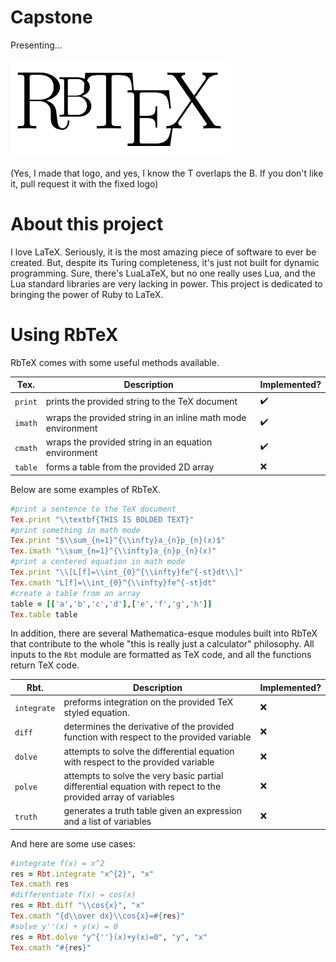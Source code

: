 # Capstone
Presenting...  

![RbTeX](./rbtex_logo.png)

(Yes, I made that logo, and yes, I know the T overlaps the B. If you don't like it, pull request it
with the fixed logo)

# About this project
I love LaTeX. Seriously, it is the most amazing piece of software to ever be created. But, despite
its Turing completeness, it's just not built for dynamic programming. Sure, there's LuaLaTeX,
but no one really uses Lua, and the Lua standard libraries are very lacking in power. This
project is dedicated to bringing the power of Ruby to LaTeX.  

# Using RbTeX
RbTeX comes with some useful methods available.  

| Tex. | Description | Implemented? |
| -------- | --------------- | ------ |
| `print`  | prints the provided string to the TeX document | :heavy_check_mark: |
| `imath`  | wraps the provided string in an inline math mode environment| :heavy_check_mark: |
| `cmath`  | wraps the provided string in an equation environment | :heavy_check_mark: |
| `table`  | forms a table from the provided 2D array | :x: |

Below are some examples of RbTeX.

```ruby
#print a sentence to the TeX document
Tex.print "\\textbf{THIS IS BOLDED TEXT}"
#print something in math mode
Tex.print "$\\sum_{n=1}^{\\infty}a_{n}p_{n}(x)$"
Tex.imath "\\sum_{n=1}^{\\infty}a_{n}p_{n}(x)"
#print a centered equation in math mode
Tex.print "\\[L[f]=\\int_{0}^{\\infty}fe^{-st}dt\\]"
Tex.cmath "L[f]=\\int_{0}^{\\infty}fe^{-st}dt"
#create a table from an array
table = [['a','b','c','d'],['e','f','g','h']]
Tex.table table
```
In addition, there are several Mathematica-esque modules built into RbTeX that contribute to
the whole "this is really just a calculator" philosophy. All inputs to the `Rbt` module are
formatted as TeX code, and all the functions return TeX code.

| Rbt. | Description | Implemented? |
|------|-------------|--------------|
|`integrate`|preforms integration on the provided TeX styled equation.| :x:|
|`diff`|determines the derivative of the provided function with respect to the provided variable|:x:|
|`dolve`|attempts to solve the differential equation with respect to the provided variable|:x:|
|`polve`|attempts to solve the very basic partial differential equation with repect to the provided array of variables|:x:|
|`truth`|generates a truth table given an expression and a list of variables|:x:|

And here are some use cases:
```ruby
#integrate f(x) = x^2
res = Rbt.integrate "x^{2}", "x"
Tex.cmath res
#differentiate f(x) = cos(x)
res = Rbt.diff "\\cos{x}", "x"
Tex.cmath "{d\\over dx}\\cos{x}=#{res}"
#solve y''(x) + y(x) = 0
res = Rbt.dolve "y^{''}(x)+y(x)=0", "y", "x"
Tex.cmath "#{res}"
```
